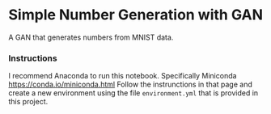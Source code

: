 # Simple Number Generation with GAN

A GAN that generates numbers from MNIST data.


### Instructions

I recommend Anaconda to run this notebook.
Specifically Miniconda https://conda.io/miniconda.html
Follow the instrunctions in that page and
create a new environment using the file `environment.yml`
that is provided in this project.

